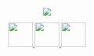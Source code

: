 <p align="center">
  <img src="https://capsule-render.vercel.app/api?type=venom&height=300&color=gradient&text=Welcome%20Stranger&fontColor=101d33"/>
</p>
<div align="center" >
    <a href="https://medium.com/@ntokozovilakazi36">
    <img height="50" src="https://github.com/user-attachments/assets/2c376a6b-f5bb-473f-848f-6073467fbf65"/>
  </a>
  <a href="https://www.linkedin.com/in/ntokozovilakazi-back-end-developer">
    <img height="50" src="https://github.com/user-attachments/assets/624b4429-6a7a-4de8-97d7-f85fff2b99aa"/>
  </a>
  <a href="https://dev.to/sprusrxeroxx">
    <img height="50" src="https://github.com/user-attachments/assets/91352b47-e38b-4f61-af15-a0696c5d143d"/>
  </a>
</div>

